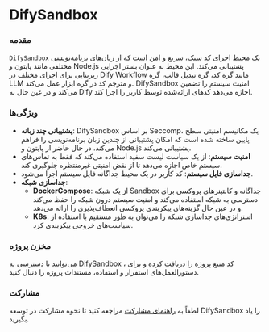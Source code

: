 # DifySandbox

### مقدمه
`DifySandbox` یک محیط اجرای کد سبک، سریع و امن است که از زبان‌های برنامه‌نویسی مختلفی مانند پایتون و Node.js پشتیبانی می‌کند. این محیط به عنوان بستر اجرایی زیربنایی برای اجزای مختلف در Dify Workflow مانند گره کد، گره تبدیل قالب، گره LLM و مترجم کد در گره ابزار عمل می‌کند. DifySandbox امنیت سیستم را تضمین می‌کند و در عین حال به Dify اجازه می‌دهد کدهای ارائه‌شده توسط کاربر را اجرا کند.

### ویژگی‌ها
- **پشتیبانی چند زبانه**: DifySandbox بر اساس Seccomp، یک مکانیسم امنیتی سطح پایین ساخته شده است که امکان پشتیبانی از چندین زبان برنامه‌نویسی را فراهم می‌کند. در حال حاضر از پایتون و Node.js پشتیبانی می‌کند.
- **امنیت سیستم**: از یک سیاست لیست سفید استفاده می‌کند که فقط به تماس‌های سیستم خاص اجازه می‌دهد تا از نقض امنیتی غیرمنتظره جلوگیری کند.
- **جداسازی فایل سیستم**: کد کاربر در یک محیط جداگانه فایل سیستم اجرا می‌شود.
- **جداسازی شبکه**:
    - **DockerCompose**: از یک شبکه Sandbox جداگانه و کانتینرهای پروکسی برای دسترسی به شبکه استفاده می‌کند و امنیت سیستم درون شبکه را حفظ می‌کند و در عین حال گزینه‌های پیکربندی پروکسی انعطاف‌پذیری را ارائه می‌دهد.
    - **K8s**: استراتژی‌های جداسازی شبکه را می‌توان به طور مستقیم با استفاده از سیاست‌های خروجی پیکربندی کرد.

### مخزن پروژه
می‌توانید با دسترسی به [DifySandbox](https://github.com/langgenius/dify-sandbox) ، کد منبع پروژه را دریافت کرده و برای دستورالعمل‌های استقرار و استفاده، مستندات پروژه را دنبال کنید.

### مشارکت
لطفاً به [راهنمای مشارکت](contribution.md) مراجعه کنید تا نحوه مشارکت در توسعه DifySandbox را یاد بگیرید. 
